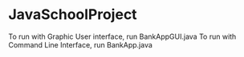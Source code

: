 # JavaSchoolProject
To run with Graphic User interface, run BankAppGUI.java
To run with Command Line Interface, run BankApp.java
